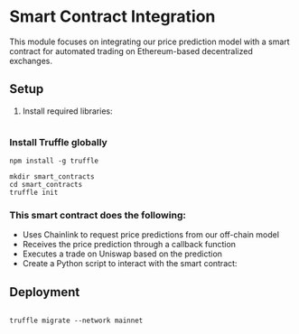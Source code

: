 # Smart Contract Integration

This module focuses on integrating our price prediction model with a smart contract for automated trading on Ethereum-based decentralized exchanges.

## Setup

1. Install required libraries:

```pip install web3 python-dotenv
```

### Install Truffle globally
```
npm install -g truffle

mkdir smart_contracts
cd smart_contracts
truffle init
```

### This smart contract does the following:

- Uses Chainlink to request price predictions from our off-chain model
- Receives the price prediction through a callback function
- Executes a trade on Uniswap based on the prediction
- Create a Python script to interact with the smart contract:


## Deployment

```npm install @openzeppelin/contracts

truffle migrate --network mainnet
```




